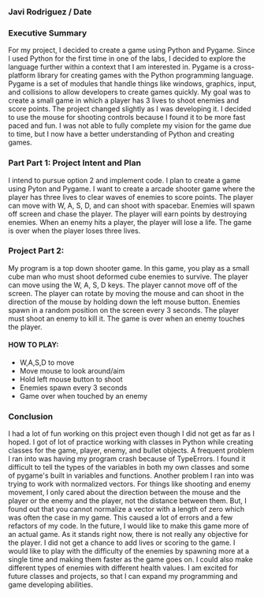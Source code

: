 ### Javi Rodriguez / Date

### Executive Summary

For my project, I decided to create a game using Python and Pygame. Since I used Python for the first time in one of the labs, I decided to explore the language further within a context that I am interested in. Pygame is a cross-platform library for creating games with the Python programming language. Pygame is a set of modules that handle things like windows, graphics, input, and collisions to allow developers to create games quickly. My goal was to create a small game in which a player has 3 lives to shoot enemies and score points. The project changed slightly as I was developing it. I decided to use the mouse for shooting controls because I found it to be more fast paced and fun. I was not able to fully complete my vision for the game due to time, but I now have a better understanding of Python and creating games.

### Part Part 1: Project Intent and Plan

I intend to pursue option 2 and implement code. I plan to create a game using Pyton and Pygame. I want to create a arcade shooter game where the player has three lives to clear waves of enemies to score points. The player can move with W, A, S, D, and can shoot with spacebar. Enemies will spawn off screen and chase the player. The player will earn points by destroying enemies. When an enemy hits a player, the player will lose a life. The game is over when the player loses three lives.

### Project Part 2:

My program is a top down shooter game. In this game, you play as a small cube man who must shoot deformed cube enemies to survive. The player can move using the W, A, S, D keys. The player cannot move off of the screen. The player can rotate by moving the mouse and can shoot in the direction of the mouse by holding down the left mouse button. Enemies spawn in a random position on the screen every 3 seconds. The player must shoot an enemy to kill it. The game is over when an enemy touches the player.

#### HOW TO PLAY:
* W,A,S,D to move
* Move mouse to look around/aim
* Hold left mouse button to shoot
* Enemies spawn every 3 seconds
* Game over when touched by an enemy

### Conclusion

I had a lot of fun working on this project even though I did not get as far as I hoped. I got of lot of practice working with classes in Python while creating classes for the game, player, enemy, and bullet objects. A frequent problem I ran into was having my program crash because of TypeErrors. I found it difficult to tell the types of the variables in both my own classes and some of pygame's built in variables and functions. Another problem I ran into was trying to work with normalized vectors. For things like shooting and enemy movement, I only cared about the direction between the mouse and the player or the enemy and the player, not the distance between them. But, I found out that you cannot normalize a vector with a length of zero which was often the case in my game. This caused a lot of errors and a few refactors of my code. In the future, I would like to make this game more of an actual game. As it stands right now, there is not really any objective for the player. I did not get a chance to add lives or scoring to the game. I would like to play with the difficulty of the enemies by spawning more at a single time and making them faster as the game goes on. I could also make different types of enemies with different health values. I am excited for future classes and projects, so that I can expand my programming and game developing abilities.
